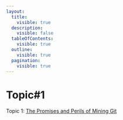 ```yaml
---
layout:
  title:
    visible: true
  description:
    visible: false
  tableOfContents:
    visible: true
  outline:
    visible: true
  pagination:
    visible: true
---
```


# Topic#1

Topic 1: [The Promises and Perils of Mining Git](https://ieeexplore.ieee.org/abstract/document/5069475)
